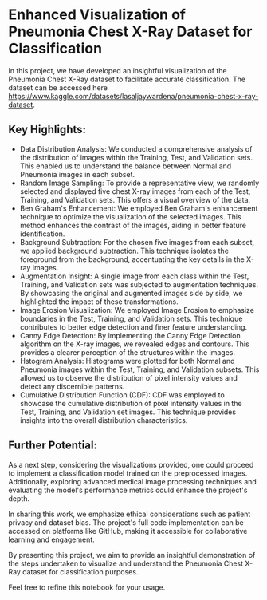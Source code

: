 # Enhanced Visualization of Pneumonia Chest X-Ray Dataset for Classification

In this project, we have developed an insightful visualization of the Pneumonia Chest X-Ray dataset to facilitate accurate classification. The dataset can be accessed here https://www.kaggle.com/datasets/lasaljaywardena/pneumonia-chest-x-ray-dataset.

## Key Highlights:
  - Data Distribution Analysis:
    We conducted a comprehensive analysis of the distribution of images within the Training, Test, and Validation sets. This enabled us to understand the balance between Normal and Pneumonia images in each subset.
  - Random Image Sampling:
    To provide a representative view, we randomly selected and displayed five chest X-ray images from each of the Test, Training, and Validation sets. This offers a visual overview of the data.
  -  Ben Graham's Enhancement:
    We employed Ben Graham's enhancement technique to optimize the visualization of the selected images. This method enhances the contrast of the images, aiding in better feature identification.
  -  Background Subtraction:
    For the chosen five images from each subset, we applied background subtraction. This technique isolates the foreground from the background, accentuating the key details in the X-ray images.
  -   Augmentation Insight:
    A single image from each class within the Test, Training, and Validation sets was subjected to augmentation techniques. By showcasing the original and augmented images side by side, we highlighted the impact of these transformations.
  -   Image Erosion Visualization:
    We employed Image Erosion to emphasize boundaries in the Test, Training, and Validation sets. This technique contributes to better edge detection and finer feature understanding.
  -   Canny Edge Detection:
    By implementing the Canny Edge Detection algorithm on the X-ray images, we revealed edges and contours. This provides a clearer perception of the structures within the images.
 -    Hstogram Analysis:
    Histograms were plotted for both Normal and Pneumonia images within the Test, Training, and Validation subsets. This allowed us to observe the distribution of pixel intensity values and detect any discernible patterns.
 -    Cumulative Distribution Function (CDF):
    CDF was employed to showcase the cumulative distribution of pixel intensity values in the Test, Training, and Validation set images. This technique provides insights into the overall distribution characteristics.

## Further Potential:

As a next step, considering the visualizations provided, one could proceed to implement a classification model trained on the preprocessed images. Additionally, exploring advanced medical image processing techniques and evaluating the model's performance metrics could enhance the project's depth.

In sharing this work, we emphasize ethical considerations such as patient privacy and dataset bias. The project's full code implementation can be accessed on platforms like GitHub, making it accessible for collaborative learning and engagement.

By presenting this project, we aim to provide an insightful demonstration of the steps undertaken to visualize and understand the Pneumonia Chest X-Ray dataset for classification purposes.

Feel free to refine this notebook for your usage.



